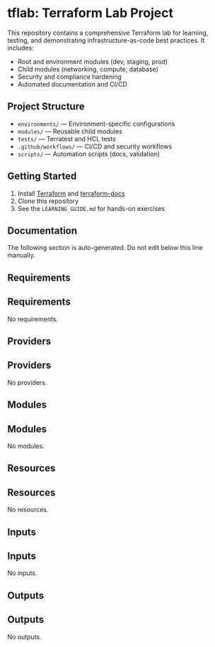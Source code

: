 
# tflab: Terraform Lab Project

This repository contains a comprehensive Terraform lab for learning, testing, and demonstrating infrastructure-as-code best practices. It includes:

- Root and environment modules (dev, staging, prod)
- Child modules (networking, compute, database)
- Security and compliance hardening
- Automated documentation and CI/CD

## Project Structure

- `environments/` — Environment-specific configurations
- `modules/` — Reusable child modules
- `tests/` — Terratest and HCL tests
- `.github/workflows/` — CI/CD and security workflows
- `scripts/` — Automation scripts (docs, validation)

## Getting Started

1. Install [Terraform](https://www.terraform.io/downloads.html) and [terraform-docs](https://terraform-docs.io/user-guide/installation/)
2. Clone this repository
3. See the `LEARNING_GUIDE.md` for hands-on exercises

## Documentation

The following section is auto-generated. Do not edit below this line manually.

<!-- BEGIN_TF_DOCS -->


## Requirements

## Requirements

No requirements.

## Providers

## Providers

No providers.

## Modules

## Modules

No modules.

## Resources

## Resources

No resources.

## Inputs

## Inputs

No inputs.

## Outputs

## Outputs

No outputs.


<!-- END_TF_DOCS -->